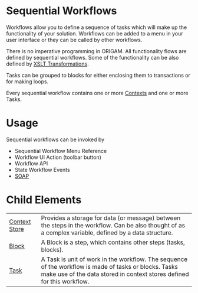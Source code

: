 # Sequential Workflows

Workflows allow you to define a sequence of tasks which will make up the functionality of your solution. Workflows can be added to a menu in your user interface or they can be called by other workflows.

There is no imperative programming in ORIGAM. All functionality flows are defined by sequential workflows. Some of the functionality can be also defined by [XSLT Transformations](/t/Transformations).

Tasks can be grouped to blocks for either enclosing them to transactions or for making loops.

Every sequential workflow contains one or more [Contexts](/t/Context-Store) and one or more Tasks.

# Usage

Sequential workflows can be invoked by

-   Sequential Workflow Menu Reference
-   Workflow UI Action (toolbar button)
-   Workflow API
-   State Workflow Events
-   [SOAP](/t/ExecuteWorkflow-Method)

# Child Elements

|                                   |                                                                                                                                                                                 |
|-----------------------------------|---------------------------------------------------------------------------------------------------------------------------------------------------------------------------------|
| [Context Store](/t/Context-Store) | Provides a storage for data (or message) between the steps in the workflow. Can be also thought of as a complex variable, defined by a data structure.                          |
| [Block](/t/Blocks)                | A Block is a step, which contains other steps (tasks, blocks).                                                                                                                  |
| [Task](/t/Tasks)                  | A Task is unit of work in the workflow. The sequence of the workflow is made of tasks or blocks. Tasks make use of the data stored in context stores defined for this workflow. |
